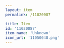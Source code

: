```yaml
---
layout: item
permalink: /11020087

title: Item
id: '11020087'
item_name: 'Unknown'
icon_url: '11050048.png'
---
```

